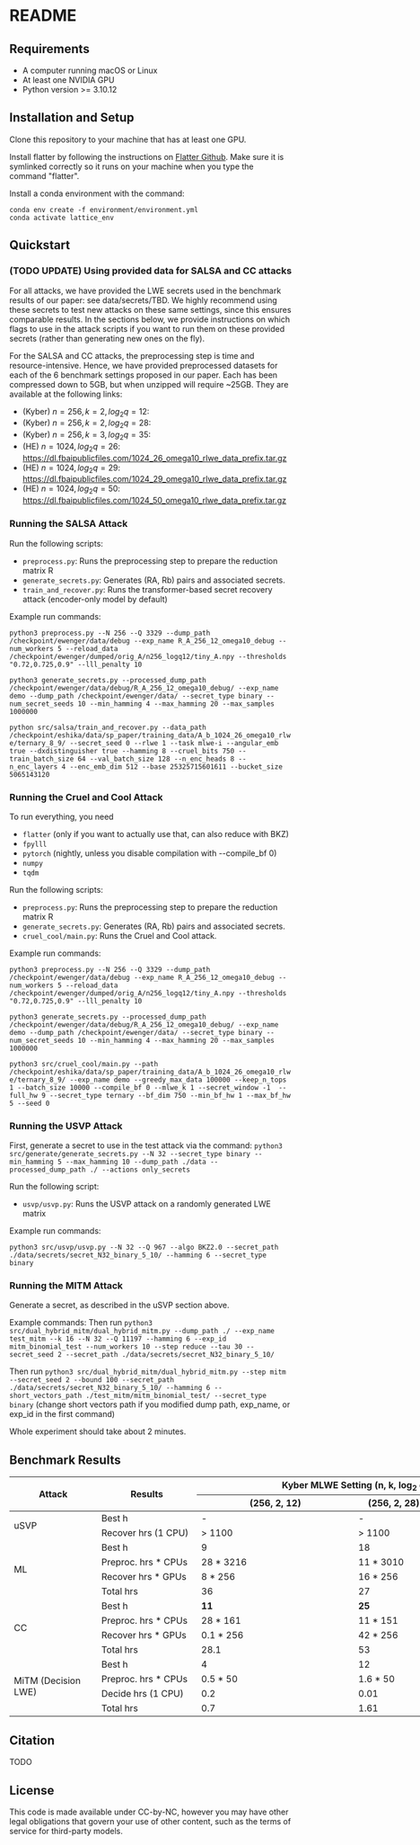 # README
 
## Requirements

* A computer running macOS or Linux
* At least one NVIDIA GPU
* Python version >= 3.10.12

## Installation and Setup
Clone this repository to your machine that has at least one GPU.

Install flatter by following the instructions on [Flatter Github](https://github.com/keeganryan/flatter). Make sure it is symlinked correctly so it runs on your machine when you type the command "flatter". 

Install a conda environment with the command:
```
conda env create -f environment/environment.yml
conda activate lattice_env
```

## Quickstart

### (TODO UPDATE) Using provided data for SALSA and CC attacks 

For all attacks, we have provided the LWE secrets used in the benchmark results of our paper: see data/secrets/TBD. We highly recommend using these secrets to test new attacks on these same settings, since this ensures comparable results. In the sections below, we provide instructions on which flags to use in the attack scripts if you want to run them on these provided secrets (rather than generating new ones on the fly). 

For the SALSA and CC attacks, the preprocessing step is time and resource-intensive. Hence, we have provided preprocessed datasets for each of the 6 benchmark settings proposed in our paper. Each has been compressed down to 5GB, but when unzipped will require ~25GB. They are available at the following links:
- (Kyber) $n=256, k=2,log_2 q = 12$: 
- (Kyber) $n=256, k=2,log_2 q = 28$: 
- (Kyber) $n=256, k=3, log_2 q = 35$: 
- (HE) $n=1024, log_2 q = 26$: https://dl.fbaipublicfiles.com/1024_26_omega10_rlwe_data_prefix.tar.gz
- (HE) $n=1024, log_2 q = 29$: https://dl.fbaipublicfiles.com/1024_29_omega10_rlwe_data_prefix.tar.gz
- (HE) $n=1024, log_2 q = 50$: https://dl.fbaipublicfiles.com/1024_50_omega10_rlwe_data_prefix.tar.gz


### Running the SALSA Attack
Run the following scripts:
* `preprocess.py`: Runs the preprocessing step to prepare the reduction matrix R
* ```generate_secrets.py```: Generates (RA, Rb) pairs and associated secrets.
* ```train_and_recover.py```: Runs the transformer-based secret recovery attack (encoder-only model by default)
  
Example run commands:

`python3 preprocess.py --N 256 --Q 3329 --dump_path /checkpoint/ewenger/data/debug --exp_name R_A_256_12_omega10_debug --num_workers 5 --reload_data /checkpoint/ewenger/dumped/orig_A/n256_logq12/tiny_A.npy --thresholds "0.72,0.725,0.9" --lll_penalty 10`

`python3 generate_secrets.py --processed_dump_path /checkpoint/ewenger/data/debug/R_A_256_12_omega10_debug/ --exp_name demo --dump_path /checkpoint/ewenger/data/ --secret_type binary --num_secret_seeds 10 --min_hamming 4 --max_hamming 20 --max_samples 1000000`

`python src/salsa/train_and_recover.py --data_path /checkpoint/eshika/data/sp_paper/training_data/A_b_1024_26_omega10_rlwe/ternary_8_9/ --secret_seed 0 --rlwe 1 --task mlwe-i --angular_emb true --dxdistinguisher true --hamming 8 --cruel_bits 750 --train_batch_size 64 --val_batch_size 128 --n_enc_heads 8 --n_enc_layers 4 --enc_emb_dim 512 --base 25325715601611 --bucket_size 5065143120`

### Running the Cruel and Cool Attack
To run everything, you need
- `flatter` (only if you want to actually use that, can also reduce with BKZ)
- `fpylll`
- `pytorch` (nightly, unless you disable compilation with --compile_bf 0)
- `numpy`
- `tqdm`

Run the following scripts:
* `preprocess.py`: Runs the preprocessing step to prepare the reduction matrix R
* ```generate_secrets.py```: Generates (RA, Rb) pairs and associated secrets.
* ```cruel_cool/main.py```: Runs the Cruel and Cool attack.
  
Example run commands:

`python3 preprocess.py --N 256 --Q 3329 --dump_path /checkpoint/ewenger/data/debug --exp_name R_A_256_12_omega10_debug --num_workers 5 --reload_data /checkpoint/ewenger/dumped/orig_A/n256_logq12/tiny_A.npy --thresholds "0.72,0.725,0.9" --lll_penalty 10`

`python3 generate_secrets.py --processed_dump_path /checkpoint/ewenger/data/debug/R_A_256_12_omega10_debug/ --exp_name demo --dump_path /checkpoint/ewenger/data/ --secret_type binary --num_secret_seeds 10 --min_hamming 4 --max_hamming 20 --max_samples 1000000`

`python3 src/cruel_cool/main.py --path /checkpoint/eshika/data/sp_paper/training_data/A_b_1024_26_omega10_rlwe/ternary_8_9/ --exp_name demo --greedy_max_data 100000 --keep_n_tops 1 --batch_size 10000 --compile_bf 0 --mlwe_k 1 --secret_window -1  --full_hw 9 --secret_type ternary --bf_dim 750 --min_bf_hw 1 --max_bf_hw 5 --seed 0`

### Running the USVP Attack
First, generate a secret to use in the test attack via the command:
`python3 src/generate/generate_secrets.py --N 32 --secret_type binary --min_hamming 5 --max_hamming 10 --dump_path ./data --processed_dump_path ./ --actions only_secrets`

Run the following script:
* `usvp/usvp.py`: Runs the USVP attack on a randomly generated LWE matrix
  
Example run commands:

`python3 src/usvp/usvp.py --N 32 --Q 967 --algo BKZ2.0 --secret_path ./data/secrets/secret_N32_binary_5_10/ --hamming 6 --secret_type binary`

### Running the MITM Attack
Generate a secret, as described in the uSVP section above.

Example commands:
Then run
```python3 src/dual_hybrid_mitm/dual_hybrid_mitm.py --dump_path ./ --exp_name test_mitm --k 16 --N 32 --Q 11197 --hamming 6 --exp_id mitm_binomial_test --num_workers 10 --step reduce --tau 30 --secret_seed 2 --secret_path ./data/secrets/secret_N32_binary_5_10/```

Then run 
```python3 src/dual_hybrid_mitm/dual_hybrid_mitm.py --step mitm --secret_seed 2 --bound 100 --secret_path ./data/secrets/secret_N32_binary_5_10/ --hamming 6 --short_vectors_path ./test_mitm/mitm_binomial_test/ --secret_type binary``` (change short vectors path if you modified dump path, exp_name, or exp_id in the first command)

Whole experiment should take about 2 minutes. 

## Benchmark Results

<body>
<table class="tg" style="undefined;table-layout: fixed; width: 1427px"><colgroup>
<col style="width: 156px">
<col style="width: 178px">
<col style="width: 280px">
<col style="width: 142px">
<col style="width: 143px">
<col style="width: 221px">
<col style="width: 153px">
<col style="width: 154px">
</colgroup>
<thead>
  <tr>
    <th class="tg-v0hj" rowspan="2">Attack</th>
    <th class="tg-v0hj" rowspan="2">Results</th>
    <th class="tg-v0hj" colspan="3">Kyber MLWE Setting (n, k, log<sub>2</sub> q)</th>
    <th class="tg-v0hj" colspan="3">HE LWE Setting (n, log<sub>2</sub> q)</th>
  </tr>
  <tr>
    <th class="tg-ezme">(256, 2, 12)</th>
    <th class="tg-ezme">(256, 2, 28)</th>
    <th class="tg-ezme">(256, 3, 35)</th>
    <th class="tg-ezme">(1024, 26)</th>
    <th class="tg-ezme">(1024, 29)</th>
    <th class="tg-ezme">(1024, 50)</th>
  </tr></thead>
<tbody>
  <tr>
    <td class="tg-3xi5" rowspan="2">uSVP</td>
    <td class="tg-ycr8">Best h</td>
    <td class="tg-3xi5">-</td>
    <td class="tg-3xi5">-</td>
    <td class="tg-3xi5">-</td>
    <td class="tg-3xi5">-</td>
    <td class="tg-3xi5">-</td>
    <td class="tg-3xi5">-</td>
  </tr>
  <tr>
    <td class="tg-gaf0">Recover hrs (1 CPU)</td>
    <td class="tg-5986">&gt; 1100</td>
    <td class="tg-5986">&gt; 1100</td>
    <td class="tg-5986">&gt; 1300</td>
    <td class="tg-pury"><span style="font-weight:400;font-style:normal">&gt; 1300</span></td>
    <td class="tg-5986"><span style="font-weight:400;font-style:normal">&gt; 1300</span></td>
    <td class="tg-5986"><span style="font-weight:400;font-style:normal">&gt; 1300</span></td>
  </tr>
  <tr>
    <td class="tg-yj5y" rowspan="4">ML</td>
    <td class="tg-y698">Best h</td>
    <td class="tg-yj5y">9</td>
    <td class="tg-yj5y">18</td>
    <td class="tg-yj5y">16</td>
    <td class="tg-yj5y">8</td>
    <td class="tg-yj5y">10</td>
    <td class="tg-yj5y">17</td>
  </tr>
  <tr>
    <td class="tg-xq07">Preproc. hrs * CPUs</td>
    <td class="tg-wc2v">28 * 3216</td>
    <td class="tg-wc2v">11 * 3010</td>
    <td class="tg-wc2v">33 * 1843</td>
    <td class="tg-wc2v">21.5 * 1160</td>
    <td class="tg-wc2v">31.6 * 1164</td>
    <td class="tg-wc2v">23.8 * 1284</td>
  </tr>
  <tr>
    <td class="tg-y698">Recover hrs * GPUs</td>
    <td class="tg-yj5y">8 * 256</td>
    <td class="tg-yj5y">16 * 256</td>
    <td class="tg-yj5y">6 * 256</td>
    <td class="tg-yj5y">13.4 *1024</td>
    <td class="tg-yj5y">17.8 *1024</td>
    <td class="tg-yj5y">5.3 * 1024</td>
  </tr>
  <tr>
    <td class="tg-xq07">Total hrs</td>
    <td class="tg-wc2v">36</td>
    <td class="tg-wc2v">27</td>
    <td class="tg-wc2v">39</td>
    <td class="tg-wc2v">34.9</td>
    <td class="tg-wc2v">49.4</td>
    <td class="tg-wc2v">29.1</td>
  </tr>
  <tr>
    <td class="tg-3xi5" rowspan="4">CC</td>
    <td class="tg-c6of">Best h</td>
    <td class="tg-3xi5"><span style="font-weight:bold">11</span></td>
    <td class="tg-3xi5"><span style="font-weight:bold">25</span></td>
    <td class="tg-3xi5"><span style="font-weight:bold">19</span></td>
    <td class="tg-3xi5"><span style="font-weight:bold">12</span></td>
    <td class="tg-3xi5"><span style="font-weight:bold">12</span></td>
    <td class="tg-3xi5"><span style="font-weight:bold">20</span></td>
  </tr>
  <tr>
    <td class="tg-gaf0">Preproc. hrs * CPUs</td>
    <td class="tg-5986">28 * 161</td>
    <td class="tg-5986">11 * 151</td>
    <td class="tg-5986">23 * 92</td>
    <td class="tg-5986">21.5 * 58</td>
    <td class="tg-5986">31.6 * 58</td>
    <td class="tg-5986">23.8 * 64</td>
  </tr>
  <tr>
    <td class="tg-c6of">Recover hrs * GPUs</td>
    <td class="tg-3xi5">0.1 * 256</td>
    <td class="tg-3xi5">42 * 256</td>
    <td class="tg-3xi5">0.9 * 256</td>
    <td class="tg-3xi5">0.04 * 1024</td>
    <td class="tg-3xi5">0.1 * 1024</td>
    <td class="tg-3xi5">4.2 * 1024</td>
  </tr>
  <tr>
    <td class="tg-gaf0">Total hrs</td>
    <td class="tg-5986">28.1</td>
    <td class="tg-5986">53</td>
    <td class="tg-5986">34</td>
    <td class="tg-5986">21.5</td>
    <td class="tg-5986">31.7</td>
    <td class="tg-5986">28</td>
  </tr>
  <tr>
    <td class="tg-yj5y" rowspan="4">MiTM (Decision LWE)</td>
    <td class="tg-y698">Best h</td>
    <td class="tg-yj5y">4</td>
    <td class="tg-yj5y">12</td>
    <td class="tg-yj5y">14</td>
    <td class="tg-yj5y">9</td>
    <td class="tg-yj5y">9</td>
    <td class="tg-yj5y">16</td>
  </tr>
  <tr>
    <td class="tg-xq07">Preproc. hrs * CPUs</td>
    <td class="tg-wc2v">0.5 * 50</td>
    <td class="tg-wc2v">1.6 * 50</td>
    <td class="tg-wc2v">4.4 * 50</td>
    <td class="tg-wc2v">8 * 50</td>
    <td class="tg-wc2v">11.4 * 50</td>
    <td class="tg-wc2v">14.4 * 50</td>
  </tr>
  <tr>
    <td class="tg-y698">Decide hrs (1 CPU)</td>
    <td class="tg-yj5y">0.2</td>
    <td class="tg-yj5y">0.01</td>
    <td class="tg-yj5y">25</td>
    <td class="tg-yj5y">57</td>
    <td class="tg-yj5y">2</td>
    <td class="tg-yj5y">1.1</td>
  </tr>
  <tr>
    <td class="tg-xq07">Total hrs</td>
    <td class="tg-wc2v">0.7</td>
    <td class="tg-wc2v">1.61</td>
    <td class="tg-wc2v">29.4</td>
    <td class="tg-wc2v">65</td>
    <td class="tg-wc2v">13</td> 
    <td class="tg-wc2v">15.5</td>
  </tr>
</tbody>
</table>
</body>

## Citation
TODO

## License
This code is made available under CC-by-NC, however you may have other legal obligations that govern your use of other content, such as the terms of service for third-party models.
